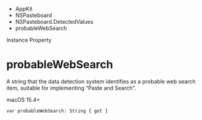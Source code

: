 

- AppKit
- NSPasteboard
- NSPasteboard.DetectedValues
-  probableWebSearch 

Instance Property

# probableWebSearch

A string that the data detection system identifies as a probable web search item, suitable for implementing “Paste and Search”.

macOS 15.4+

``` source
var probableWebSearch: String { get }
```

